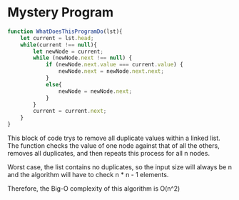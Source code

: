 # Mystery Program

~~~~ javascript
function WhatDoesThisProgramDo(lst){
    let current = lst.head;
    while(current !== null){
        let newNode = current;
        while (newNode.next !== null) {
            if (newNode.next.value === current.value) {
                newNode.next = newNode.next.next;
            }
            else{
                newNode = newNode.next;
            }
        }
        current = current.next;
    }
}
~~~~

This block of code trys to remove all duplicate values within a linked list. The function
checks the value of one node against that of all the others, removes all duplicates, and then 
repeats this process for all n nodes.

Worst case, the list contains no duplicates, so the input size will always be n and the algorithm will have to check
n * n - 1 elements.

Therefore, the Big-O complexity of this algorithm is O(n^2)
